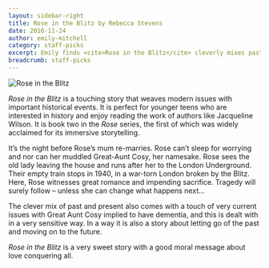 ```yaml
---
layout: sidebar-right
title: Rose in the Blitz by Rebecca Stevens
date: 2016-11-24
author: emily-mitchell
category: staff-picks
excerpt: Emily finds <cite>Rose in the Blitz</cite> cleverly mixes past and present, deals sensitively with the subject of dementia, and effectively delivers the message that love conquers all.
breadcrumb: staff-picks
---
```


![Rose in the Blitz](/images/featured/featured-rose-in-the-blitz.jpg)

<cite>Rose in the Blitz</cite> is a touching story that weaves modern issues with important historical events. It is perfect for younger teens who are interested in history and enjoy reading the work of authors like Jacqueline Wilson. It is book two in the <cite>Rose</cite> series, the first of which was widely acclaimed for its immersive storytelling.

It’s the night before Rose’s mum re-marries. Rose can’t sleep for worrying and nor can her muddled Great-Aunt Cosy, her namesake. Rose sees the old lady leaving the house and runs after her to the London Underground. Their empty train stops in 1940, in a war-torn London broken by the Blitz. Here, Rose witnesses great romance and impending sacrifice. Tragedy will surely follow – unless she can change what happens next...

The clever mix of past and present also comes with a touch of very current issues with Great Aunt Cosy implied to have dementia, and this is dealt with in a very sensitive way. In a way it is also a story about letting go of the past and moving on to the future.

<cite>Rose in the Blitz</cite> is a very sweet story with a good moral message about love conquering all.
